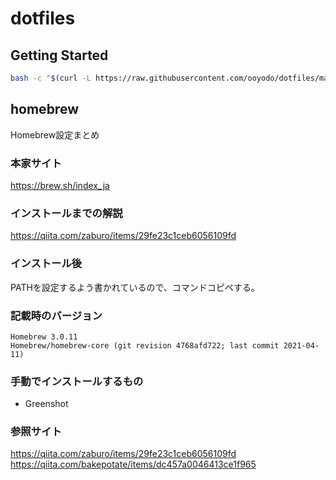 # dotfiles

## Getting Started
``` bash
bash -c "$(curl -L https://raw.githubusercontent.com/ooyodo/dotfiles/master/install.sh)"
```

## homebrew
Homebrew設定まとめ

### 本家サイト
https://brew.sh/index_ja

### インストールまでの解説
https://qiita.com/zaburo/items/29fe23c1ceb6056109fd

### インストール後
PATHを設定するよう書かれているので、コマンドコピペする。

### 記載時のバージョン
```
Homebrew 3.0.11
Homebrew/homebrew-core (git revision 4768afd722; last commit 2021-04-11)
```

### 手動でインストールするもの
- Greenshot

### 参照サイト
https://qiita.com/zaburo/items/29fe23c1ceb6056109fd
https://qiita.com/bakepotate/items/dc457a0046413ce1f965
